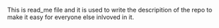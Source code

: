  This is read_me  file and it is used to write the descripition of the repo to make it easy for everyone else inlvoved in it.
